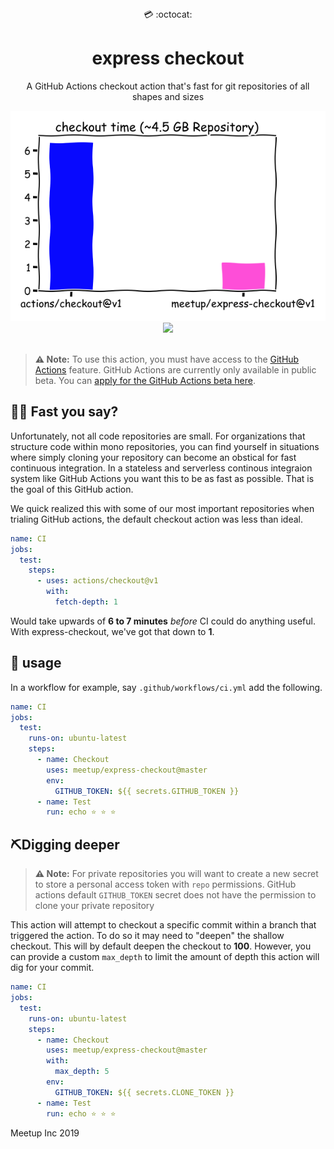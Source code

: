 <div align="center">
  💳 :octocat:
</div>
<h1 align="center">
  express checkout
</h1>

<p align="center">
   A GitHub Actions checkout action that's fast for git repositories of all shapes and sizes
</p>

<div align="center">
  <img src="demo.png"/>
</div>

<div align="center">
  <a href="https://github.com/meetup/express-checkout/actions">
		<img src="https://github.com/meetup/express-checkout/workflows/Main/badge.svg"/>
	</a>
</div>

<br />

> **⚠️ Note:** To use this action, you must have access to the [GitHub Actions](https://github.com/features/actions) feature. GitHub Actions are currently only available in public beta. You can [apply for the GitHub Actions beta here](https://github.com/features/actions/signup/).

## 🏃‍♀️ Fast you say?

Unfortunately, not all code repositories are small. For organizations that structure code within mono repositories, you can find yourself in situations where simply cloning your repository can become an obstical for fast continuous integration. In a stateless and serverless continous integraion system like GitHub Actions you want this to be as fast as possible. That is the goal of this GitHub action.

We quick realized this with some of our most important repositories when trialing GitHub actions, the default checkout action was less than ideal.

```yaml
name: CI
jobs:
  test:
    steps:
      - uses: actions/checkout@v1
        with:
          fetch-depth: 1
```

Would take upwards of **6 to 7 minutes** _before_ CI could do anything useful. With express-checkout, we've got that down to **1**.

## 🤸 usage


In a workflow for example, say `.github/workflows/ci.yml` add the following.

```yaml
name: CI
jobs:
  test:
    runs-on: ubuntu-latest
    steps:
      - name: Checkout
        uses: meetup/express-checkout@master
        env:
          GITHUB_TOKEN: ${{ secrets.GITHUB_TOKEN }}
      - name: Test
        run: echo ⭐ ⭐ ⭐
```

## ⛏️Digging deeper

> **⚠️ Note:** For private repositories you will want to create a new secret to store a personal access token with `repo` permissions. GitHub actions default `GITHUB_TOKEN` secret does not have the permission to clone your private repository

This action will attempt to checkout a specific commit within a branch that triggered the action. To do so it may need to "deepen" the shallow checkout. This will by default deepen the checkout to **100**. However, you can provide a custom `max_depth` to limit the amount of depth this action will dig for your commit.

```yaml
name: CI
jobs:
  test:
    runs-on: ubuntu-latest
    steps:
      - name: Checkout
        uses: meetup/express-checkout@master
        with:
          max_depth: 5
        env:
          GITHUB_TOKEN: ${{ secrets.CLONE_TOKEN }}
      - name: Test
        run: echo ⭐ ⭐ ⭐
```

Meetup Inc 2019

